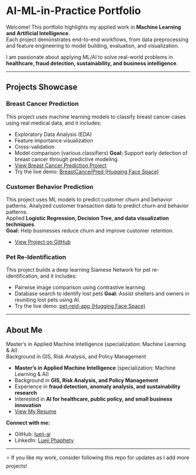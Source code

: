 # AI-ML-in-Practice Portfolio

Welcome! This portfolio highlights my applied work in **Machine Learning and Artificial Intelligence**.  
Each project demonstrates end-to-end workflows, from data preprocessing and feature engineering to model building, evaluation, and visualization.

I am passionate about applying ML/AI to solve real-world problems in **healthcare, fraud detection, sustainability, and business intelligence**.

---

## Projects Showcase

### Breast Cancer Prediction
This project uses machine learning models to classify breast cancer cases using real medical data, and it includes:  
- Exploratory Data Analysis (EDA)  
- Feature importance visualization  
- Cross-validation  
- Model comparison (various classifiers)
**Goal:** Support early detection of breast cancer through predictive modeling.
- [View Breast Cancer Prediction Project](https://yourusername.github.io/BreastCancerPrediction/Updated_BreastCancerPred_BCP.html)
- Try the live demo: [BreastCancerPred (Hugging Face Space)](https://huggingface.co/spaces/phaphety2025/BreastCancerPred)  


### Customer Behavior Prediction
This project uses ML models to predict customer churn and behavior patterns.
Analyzed customer transaction data to predict churn and behavior patterns.  
Applied **Logistic Regression, Decision Tree, and data visualization techniques**.  
**Goal:** Help businesses reduce churn and improve customer retention.
- [View Project on GitHub](https://github.com/Lueji-ai/customer-behavior-prediction) 

### Pet Re-Identification
This project builds a deep learning Siamese Network for pet re-identification, and it includes:  
- Pairwise image comparison using contrastive learning  
- Database search to identify lost pets
**Goal:** Assist shelters and owners in reuniting lost pets using AI.
- Try the live demo: [pet-reid-app (Hugging Face Space)](https://huggingface.co/spaces/phaphety2025/pet-reid-app)  

---

## About Me
Master’s in Applied Machine Intelligence (specialization: Machine Learning & AI)  
Background in GIS, Risk Analysis, and Policy Management  
- **Master’s in Applied Machine Intelligence** (specialization: Machine Learning & AI)  
- Background in **GIS, Risk Analysis, and Policy Management**  
- Experience in **fraud detection, anomaly analysis, and sustainability research**  
- Interested in **AI for healthcare, public policy, and small business innovation**
- [View My Resume](https://github.com/Lueji-ai/AI-ML-in-Practice/blob/main/Resume.pdf)

**Connect with me:**  
- GitHub: [lueji-ai](https://github.com/lueji-ai)  
- LinkedIn: [Lueji Phaphety](https://www.linkedin.com/in/lueji-phaphety/)
  
---

⭐ If you like my work, consider following this repo for updates as I add more projects!
